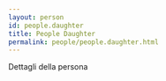 ```yaml
---
layout: person
id: people.daughter
title: People Daughter
permalink: people/people.daughter.html
---
```


Dettagli della persona